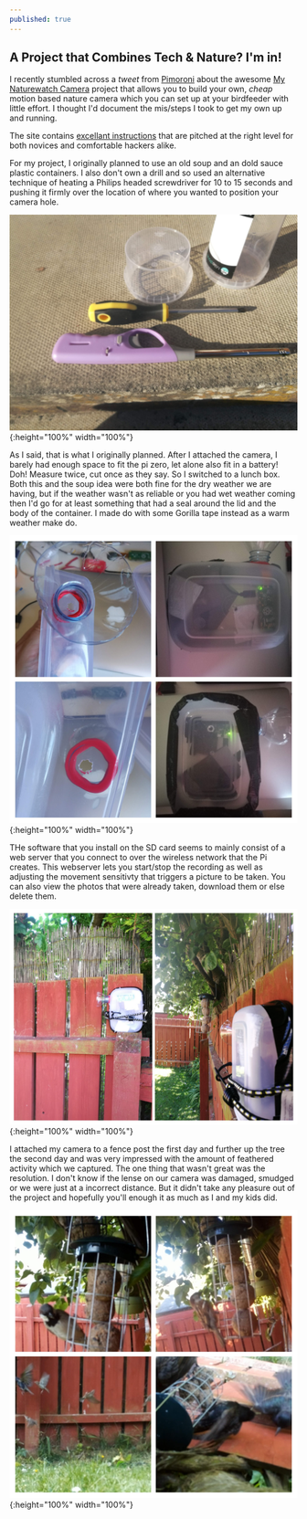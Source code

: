 ```yaml
---
published: true
---
```

## A Project that Combines Tech & Nature? I'm in!

I recently stumbled across a _tweet_ from [Pimoroni](https://shop.pimoroni.com/) about the awesome [My Naturewatch Camera](https://mynaturewatch.net/) project that allows you to build your own, _cheap_ motion based nature camera which you can set up at your birdfeeder with little effort. I thought I'd document the mis/steps I took to get my own up and running.

The site contains [excellant instructions](https://mynaturewatch.net/daylight-camera-instructions) that are pitched at the right level for both novices and comfortable hackers alike. 

For my project, I originally planned to use an old soup and an dold sauce plastic containers. I also don't own a drill and so used an alternative technique of heating a Philips headed screwdriver for 10 to 15 seconds and pushing it firmly over the location of where you wanted to position your camera hole.

![IMG_20180623_191157.jpg](/public/IMG_20180623_191157.jpg){:height="100%" width="100%"}

As I said, that is what I originally planned. After I attached the camera, I barely had enough space to fit the pi zero, let alone also fit in a battery! Doh! Measure twice, cut once as they say. So I switched to a lunch box. Both this and the soup idea were both fine for the dry weather we are having, but if the weather wasn't as reliable or you had wet weather coming then I'd go for at least something that had a seal around the lid and the body of the container. I made do with some Gorilla tape instead as a warm weather make do. 

![IMG_20180624_130243-COLLAGE.jpg](/public/IMG_20180624_130243-COLLAGE.jpg){:height="100%" width="100%"}

THe software that you install on the SD card seems to mainly consist of a web server that you connect to over the wireless network that the Pi creates. This webserver lets you start/stop the recording as well as adjusting the movement sensitivty that triggers a picture to be taken. You can also view the photos that were already taken, download them or else delete them.

![IMG_20180624_143607_1-COLLAGE.jpg](/public/IMG_20180624_143607_1-COLLAGE.jpg){:height="100%" width="100%"}

I attached my camera to a fence post the first day and further up the tree the second day and was very impressed with the amount of feathered activity which we captured. The one thing that wasn't great was the resolution. I don't know if the lense on our camera was damaged, smudged or we were just at a incorrect distance. But it didn't take any pleasure out of the project and hopefully you'll enough it as much as I and my kids did.

![2017-11-10-02-20-50-COLLAGE.jpg](/public/2017-11-10-02-20-50-COLLAGE.jpg){:height="100%" width="100%"}